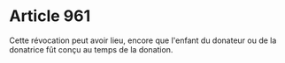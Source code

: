 # Article 961

Cette révocation peut avoir lieu, encore que l'enfant du donateur ou de la donatrice fût conçu au temps de la donation.